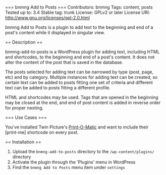 === bnmng Add to Posts ===
Contributors: bnmng
Tags: content, posts
Tested up to: 3.4
Stable tag: trunk
License: GPLv2 or later
License URI: http://www.gnu.org/licenses/gpl-2.0.html

bnmng Add to Posts is a plugin to add text to the beginning and end of a post's content while it displayed in singular view.

== Description ==

bnmng-add-to-posts is a WordPress plugin for adding text, including HTML and shortcodes, to the beginning and end of a post's content.  It does not alter the content of the post that is saved in the database.

The posts selected for adding text can be narrowed by type (post, page, etc) and by category.  Multiple instances for adding text can be created, so certain text can be added to posts fitting one set of criteria and different text can be added to posts fitting a different profile.

HTML and shortcodes may be used.  Tags that are opened in the beginning may be closed at the end, and end of post content is added in reverse order for proper nesting.

=== Use Cases ===

You've installed Twin Picture's [Print-O-Matic](https://wordpress.org/plugins/print-o-matic/) and want to include their [print-me] shortcode on every post.



== Installation ==

1. Upload the `bnmng-add-to-posts` directory to the `/wp-content/plugins/` directory
2. Activate the plugin through the 'Plugins' menu in WordPress
3. Find the `bnmng Add to Posts` menu item under `settings`


